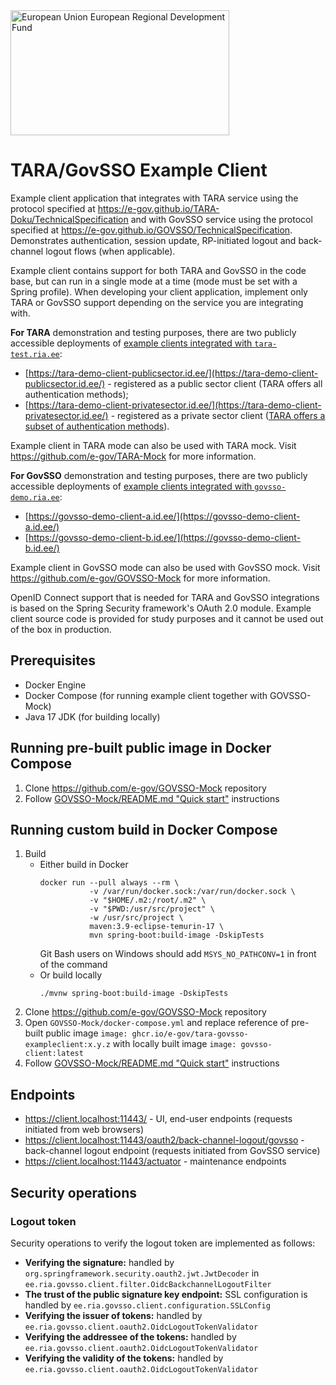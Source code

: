 <img src="src/main/resources/static/assets/eu_regional_development_fund_horizontal.jpg" width="350" height="200" alt="European Union European Regional Development Fund"/>

# TARA/GovSSO Example Client

Example client application that integrates with TARA service using the protocol specified
at https://e-gov.github.io/TARA-Doku/TechnicalSpecification and with GovSSO service using the protocol specified
at https://e-gov.github.io/GOVSSO/TechnicalSpecification. Demonstrates authentication, session update, RP-initiated
logout and back-channel logout flows (when applicable).

Example client contains support for both TARA and GovSSO in the code base, but can run in a single mode at a time (mode
must be set with a Spring profile). When developing your client application, implement only TARA or GovSSO support
depending on the service you are integrating with.

**For TARA** demonstration and testing purposes, there are two publicly accessible deployments
of [example clients integrated with `tara-test.ria.ee`](https://e-gov.github.io/TARA-Doku/Demo):

* [https://tara-demo-client-publicsector.id.ee/](https://tara-demo-client-publicsector.id.ee/) - registered as a public
  sector client (TARA offers all authentication methods);
* [https://tara-demo-client-privatesector.id.ee/](https://tara-demo-client-privatesector.id.ee/) - registered as a
  private sector
  client ([TARA offers a subset of authentication methods](https://e-gov.github.io/TARA-Doku/TechnicalSpecification#9-private-sector-client-specifications)).

Example client in TARA mode can also be used with TARA mock. Visit https://github.com/e-gov/TARA-Mock for more
information.

**For GovSSO** demonstration and testing purposes, there are two publicly accessible deployments
of [example clients integrated with `govsso-demo.ria.ee`](https://e-gov.github.io/GOVSSO/Demo):

* [https://govsso-demo-client-a.id.ee/](https://govsso-demo-client-a.id.ee/)
* [https://govsso-demo-client-b.id.ee/](https://govsso-demo-client-b.id.ee/)

Example client in GovSSO mode can also be used with GovSSO mock. Visit https://github.com/e-gov/GOVSSO-Mock for more
information.

OpenID Connect support that is needed for TARA and GovSSO integrations is based on the Spring Security framework's OAuth
2.0 module. Example client source code is provided for study purposes and it cannot be used out of the box in
production.

## Prerequisites

* Docker Engine
* Docker Compose (for running example client together with GOVSSO-Mock)
* Java 17 JDK (for building locally)

## Running pre-built public image in Docker Compose

1. Clone https://github.com/e-gov/GOVSSO-Mock repository
2. Follow [GOVSSO-Mock/README.md "Quick start"](https://github.com/e-gov/GOVSSO-Mock/blob/master/README.md#quick-start)
   instructions

## Running custom build in Docker Compose

1. Build
    * Either build in Docker
      ```shell
      docker run --pull always --rm \
                 -v /var/run/docker.sock:/var/run/docker.sock \
                 -v "$HOME/.m2:/root/.m2" \
                 -v "$PWD:/usr/src/project" \
                 -w /usr/src/project \
                 maven:3.9-eclipse-temurin-17 \
                 mvn spring-boot:build-image -DskipTests
      ```
      Git Bash users on Windows should add `MSYS_NO_PATHCONV=1` in front of the command
    * Or build locally
      ```shell
      ./mvnw spring-boot:build-image -DskipTests
      ```
3. Clone https://github.com/e-gov/GOVSSO-Mock repository
4. Open `GOVSSO-Mock/docker-compose.yml` and replace reference of pre-built public
   image `image: ghcr.io/e-gov/tara-govsso-exampleclient:x.y.z` with locally built image `image: govsso-client:latest`
5. Follow [GOVSSO-Mock/README.md "Quick start"](https://github.com/e-gov/GOVSSO-Mock/blob/master/README.md#quick-start)
   instructions

## Endpoints

* https://client.localhost:11443/ - UI, end-user endpoints (requests initiated from web browsers)
* https://client.localhost:11443/oauth2/back-channel-logout/govsso - back-channel logout endpoint (requests initiated
  from GovSSO service)
* https://client.localhost:11443/actuator - maintenance endpoints

## Security operations

### Logout token

Security operations to verify the logout token are implemented as follows:

* **Verifying the signature:** handled by `org.springframework.security.oauth2.jwt.JwtDecoder`
  in `ee.ria.govsso.client.filter.OidcBackchannelLogoutFilter`
* **The trust of the public signature key endpoint:** SSL configuration is handled
  by `ee.ria.govsso.client.configuration.SSLConfig`
* **Verifying the issuer of tokens:** handled by `ee.ria.govsso.client.oauth2.OidcLogoutTokenValidator`
* **Verifying the addressee of the tokens:** handled by `ee.ria.govsso.client.oauth2.OidcLogoutTokenValidator`
* **Verifying the validity of the tokens:** handled by `ee.ria.govsso.client.oauth2.OidcLogoutTokenValidator`
